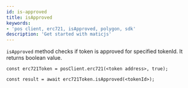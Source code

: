 ```yaml
---
id: is-approved 
title: isApproved
keywords: 
- 'pos client, erc721, isApproved, polygon, sdk'
description: 'Get started with maticjs'
---
```


`isApproved` method checks if token is approved for specified tokenId. It returns boolean value.

```
const erc721Token = posClient.erc721(<token address>, true);

const result = await erc721Token.isApproved(<tokenId>);

```
